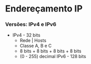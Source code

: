 # Endereçamento IP
### Versões: IPv4 e IPv6

- IPv4 - 32 bits
	- Rede | Hosts
	- Classe A, B e C
	- 8 bits + 8 bits + 8 bits + 8 bits
	- (0 - 255) decimal
IPv6 - 128 bits
<!--stackedit_data:
eyJoaXN0b3J5IjpbODEyMjMzOTU5XX0=
-->